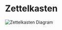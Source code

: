 # Zettelkasten

![Zettelkasten Diagram](https://raw.githubusercontent.com/luantorrex/zettelkasten/heads/main/zettelkasten.png)
